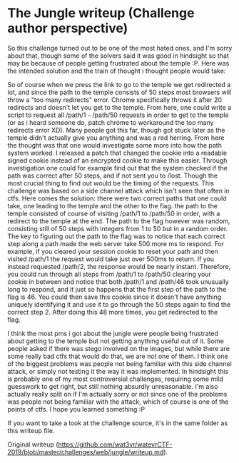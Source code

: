 # The Jungle writeup (Challenge author perspective)

So this challenge turned out to be one of the most hated ones, and I'm sorry
about that, though some of the solvers said it was good in hindsight so that
may be because of people getting frustrated about the temple :P. Here was the
intended solution and the train of thought i thought people would take:

So of course when we press the link to go to the temple we get redirected a
lot, and since the path to the temple consists of 50 steps most browsers will
throw a "too many redirects" error. Chrome specifically throws it after 20
redirects and doesn't let you get to the temple. From here, one could write a
script to request all /path/1 - /path/50 requests in order to get to the
temple (or as i heard someone do, patch chrome to workaround the too many
redirects error XD). Many people got this far, though got stuck later as the
temple didn't actually give you anything and was a red herring. From here the
thought was that one would investigate some more into how the path system
worked. I released a patch that changed the cookie into a readable signed
cookie instead of an encrypted cookie to make this easier. Through
investigation one could for example find out that the system checked if the
path was correct after 50 steps, and if not sent you to /lost. Though the most
crucial thing to find out would be the timing of the requests. This challenge
was based on a side channel attack which isn't seen that often in ctfs. Here
comes the solution: there were two correct paths that one could take, one
leading to the temple and the other to the flag. the path to the temple
consisted of course of visiting /path/1 to /path/50 in order, with a redirect
to the temple at the end. The path to the flag however was random, consisting
still of 50 steps with integers from 1 to 50 but in a random order. The key to
figuring out the path to the flag was to notice that each correct step along a
path made the web server take 500 more ms to respond. For example, if you
cleared your session cookie to reset your path and then visited /path/1 the
request would take just over 500ms to return. If you instead requested
/path/2, the response would be nearly instant. Therefore, you could run
through all steps from /path/1 to /path/50 clearing your cookie in between and
notice that both /path/1 and /path/46 took unusually long to respond, and it
just so happens that the first step of the path to the flag is 46. You could
then save this cookie since it doesn't have anything uniquely identifying it
and use it to go through the 50 steps again to find the correct step 2. After
doing this 48 more times, you get redirected to the flag.

I think the most pms i got about the jungle were people being frustrated about
getting to the temple but not getting anything useful out of it. Some people
asked if there was stego involved on the images, but while there are some
really bad ctfs that would do that, we are not one of them. I think one of the
biggest problems was people not being familiar with this side channel attack,
or simply not testing it the way it was implemented. In hindsight this is
probably one of my most controversial challenges, requiring some mild
guesswork to get right, but still nothing absurdly unreasonable. I'm also
actually really split on if I'm actually sorry or not since one of the
problems was people not being familiar with the attack, which of course is one
of the points of ctfs. I hope you learned something :P

If you want to take a look at the challenge source, it's in the same folder as
this writeup file.  

Original writeup
(https://github.com/wat3vr/watevrCTF-2019/blob/master/challenges/web/jungle/writeup.md).